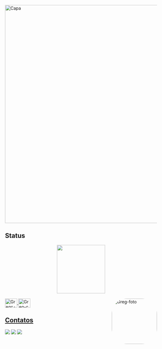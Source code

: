 <div>
<img align="center" alt="Capa" height="720" width="1080" src=https://media.discordapp.net/attachments/574401151957467146/896055961448493097/teste.png?width=1247&height=702>

## Status

<div align="center">
  <a href="https://github.com/GregorioABC">
  <img height="160em" src="https://github-readme-stats.vercel.app/api?username=GregorioABC&show_icons=true&theme=yeblu&include_all_commits=true&count_private=true"/>
</div>
<div style="display: inline_block"><br>
  <img align="center" alt="Gregc++" height="30" width="40" src=https://img.shields.io/badge/C-00599C?style=for-the-badge&logo=c&logoColor=white>
  <img align="center" alt="Greg-c" height="30" width="40" src=https://img.shields.io/badge/C%2B%2B-00599C?style=for-the-badge&logo=c%2B%2B&logoColor=white>
  <img align="right" alt="Greg-foto" height="150" style="border-radius:50px;" src=https://i.gifer.com/origin/cb/cbad8974b5928d9e4878525b25d64c2d_w200.gif>
</div>

## Contatos
<div> 
  <a href="https://www.instagram.com/gregorioborba/" target="_blank"><img src=https://img.shields.io/badge/Instagram-E4405F?style=for-the-badge&logo=instagram&logoColor=white target="_blank"></a>
  <a href="https://www.linkedin.com/in/greg%C3%B3rio-de-albuquerque-borba-cavalcanti-b9228a53/" target="_blank"><img src="https://img.shields.io/badge/LinkedIn-0077B5?style=for-the-badge&logo=linkedin&logoColor=white" target="_blank"></a>
  <a href = "mailto:gregoriocavalcanti3@gmail.com"><img src="https://img.shields.io/badge/-Gmail-%23333?style=for-the-badge&logo=gmail&logoColor=white" target="_blank"></a> 
